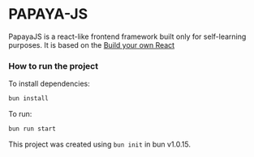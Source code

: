 # PAPAYA-JS

PapayaJS is a react-like frontend framework built only for self-learning purposes. It is based on the [Build your own React](https://pomb.us/build-your-own-react/)

### How to run the project
To install dependencies:

```bash
bun install
```

To run:

```bash
bun run start
```

This project was created using `bun init` in bun v1.0.15.
